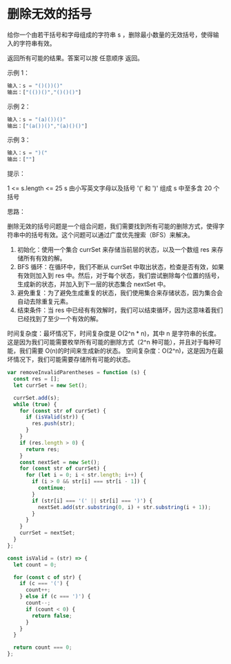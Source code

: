 # 删除无效的括号

给你一个由若干括号和字母组成的字符串 s ，删除最小数量的无效括号，使得输入的字符串有效。

返回所有可能的结果。答案可以按 任意顺序 返回。

示例 1：

```javascript
输入：s = "()())()"
输出：["(())()","()()()"]
```

示例 2：

```javascript
输入：s = "(a)())()"
输出：["(a())()","(a)()()"]
```

示例 3：

```javascript
输入：s = ")("
输出：[""]
```

提示：

1 <= s.length <= 25
s 由小写英文字母以及括号 '(' 和 ')' 组成
s 中至多含 20 个括号

思路：

删除无效的括号问题是一个组合问题，我们需要找到所有可能的删除方式，使得字符串中的括号有效。这个问题可以通过广度优先搜索（BFS）来解决。

1. 初始化：使用一个集合 currSet 来存储当前层的状态，以及一个数组 res 来存储所有有效的解。
2. BFS 循环：在循环中，我们不断从 currSet 中取出状态，检查是否有效，如果有效则加入到 res 中。然后，对于每个状态，我们尝试删除每个位置的括号，生成新的状态，并加入到下一层的状态集合 nextSet 中。
3. 避免重复：为了避免生成重复的状态，我们使用集合来存储状态，因为集合会自动去除重复元素。
4. 结束条件：当 res 中已经有有效解时，我们可以结束循环，因为这意味着我们已经找到了至少一个有效的解。

时间复杂度：最坏情况下，时间复杂度是 O(2^n \* n)，其中 n 是字符串的长度。这是因为我们可能需要枚举所有可能的删除方式（2^n 种可能），并且对于每种可能，我们需要 O(n)的时间来生成新的状态。
空间复杂度：O(2^n)，这是因为在最坏情况下，我们可能需要存储所有可能的状态。

```javascript
var removeInvalidParentheses = function (s) {
  const res = [];
  let currSet = new Set();

  currSet.add(s);
  while (true) {
    for (const str of currSet) {
      if (isValid(str)) {
        res.push(str);
      }
    }
    if (res.length > 0) {
      return res;
    }
    const nextSet = new Set();
    for (const str of currSet) {
      for (let i = 0; i < str.length; i++) {
        if (i > 0 && str[i] === str[i - 1]) {
          continue;
        }
        if (str[i] === '(' || str[i] === ')') {
          nextSet.add(str.substring(0, i) + str.substring(i + 1));
        }
      }
    }
    currSet = nextSet;
  }
};

const isValid = (str) => {
  let count = 0;

  for (const c of str) {
    if (c === '(') {
      count++;
    } else if (c === ')') {
      count--;
      if (count < 0) {
        return false;
      }
    }
  }

  return count === 0;
};
```
